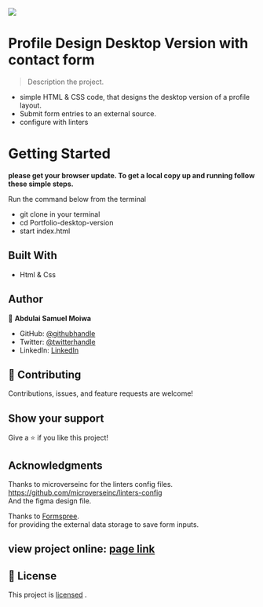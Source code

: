 ![](https://img.shields.io/badge/Microverse-blueviolet)

# Profile Design Desktop Version with contact form

> Description the project.
- simple HTML & CSS code, that designs the desktop version of a profile layout.
- Submit form entries to an external source.
- configure with linters 

# Getting Started

**please get your browser update. To get a local copy up and running follow these simple steps.**

Run the command below from the terminal

- git clone in your terminal
- cd Portfolio-desktop-version
- start index.html

## Built With

- Html & Css

## Author

👤 **Abdulai Samuel Moiwa**

- GitHub: [@githubhandle](https://github.com/samuelmoiwa)
- Twitter: [@twitterhandle](https://twitter.com/samuelmoiwa)
- LinkedIn: [LinkedIn](https://www.linkedin.com/in/ing-abdulai-samuel-moiwa-726340142/)
 

## 🤝 Contributing

Contributions, issues, and feature requests are welcome!

## Show your support

Give a ⭐️ if you like this project!

## Acknowledgments

Thanks to microverseinc for the linters config files.
https://github.com/microverseinc/linters-config <br>
And the figma design file. <br>

Thanks to [Formspree](https://formspree.io/). <br>
for providing the external data storage to save form inputs.

## view project online: [page link](https://samuelmoiwa.github.io/Portfolio-project/)

## 📝 License

This project is 
[licensed](https://github.com/samuelmoiwa/Microverse-Student-Profile-grid/blob/profile_mobile_design/MIT.md) .
